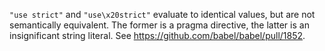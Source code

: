 `"use strict"` and `"use\x20strict"` evaluate to identical values, but are not semantically equivalent. The former is a pragma directive, the latter is an insignificant string literal. See https://github.com/babel/babel/pull/1852.
